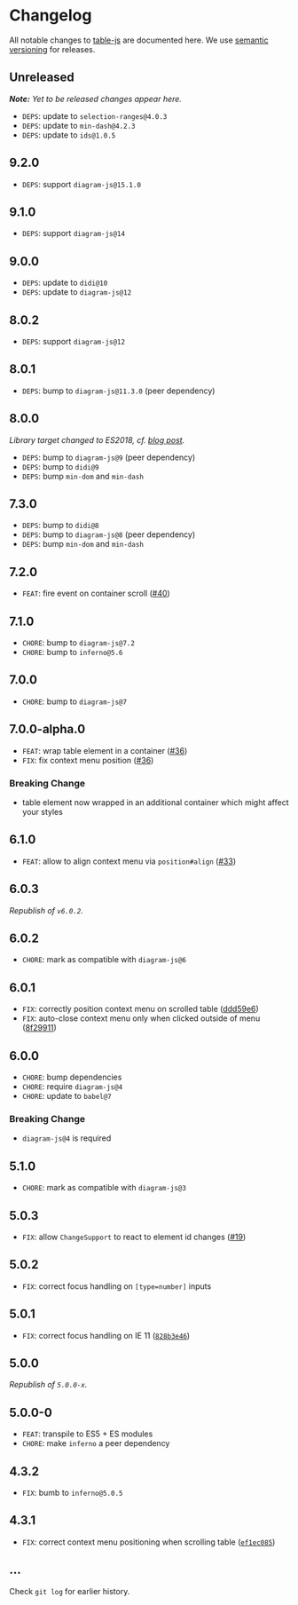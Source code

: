 # Changelog

All notable changes to [table-js](https://github.com/bpmn-io/table-js) are documented here. We use [semantic versioning](http://semver.org/) for releases.

## Unreleased

___Note:__ Yet to be released changes appear here._

* `DEPS`: update to `selection-ranges@4.0.3`
* `DEPS`: update to `min-dash@4.2.3`
* `DEPS`: update to `ids@1.0.5`

## 9.2.0

* `DEPS`: support `diagram-js@15.1.0`

## 9.1.0

* `DEPS`: support `diagram-js@14`

## 9.0.0

* `DEPS`: update to `didi@10`
* `DEPS`: update to `diagram-js@12`

## 8.0.2

* `DEPS`: support `diagram-js@12`

## 8.0.1

* `DEPS`: bump to `diagram-js@11.3.0` (peer dependency)

## 8.0.0

_Library target changed to ES2018, cf. [blog post](https://bpmn.io/blog/posts/2022-migration-to-es2018.html)._

* `DEPS`: bump to `diagram-js@9` (peer dependency)
* `DEPS`: bump to `didi@9`
* `DEPS`: bump `min-dom` and `min-dash`

## 7.3.0

* `DEPS`: bump to `didi@8`
* `DEPS`: bump to `diagram-js@8` (peer dependency)
* `DEPS`: bump `min-dom` and `min-dash`

## 7.2.0

* `FEAT`: fire event on container scroll ([#40](https://github.com/bpmn-io/table-js/pull/40))

## 7.1.0

* `CHORE`: bump to `diagram-js@7.2`
* `CHORE`: bump to `inferno@5.6`

## 7.0.0

* `CHORE`: bump to `diagram-js@7`

## 7.0.0-alpha.0

* `FEAT`: wrap table element in a container ([#36](https://github.com/bpmn-io/table-js/pull/36))
* `FIX`: fix context menu position ([#36](https://github.com/bpmn-io/table-js/pull/36))

### Breaking Change

* table element now wrapped in an additional container which might affect your styles

## 6.1.0

* `FEAT`: allow to align context menu via `position#align` ([#33](https://github.com/bpmn-io/table-js/pull/33))

## 6.0.3

_Republish of `v6.0.2`._

## 6.0.2

* `CHORE`: mark as compatible with `diagram-js@6`

## 6.0.1

* `FIX`: correctly position context menu on scrolled table ([ddd59e6](https://github.com/bpmn-io/table-js/commit/ddd59e6009a30422732eae56f0dee7466f99943a))
* `FIX`: auto-close context menu only when clicked outside of menu ([8f29911](https://github.com/bpmn-io/table-js/commit/8f29911d5ee7152552661f78aaa77a784ad38712))

## 6.0.0

* `CHORE`: bump dependencies
* `CHORE`: require `diagram-js@4`
* `CHORE`: update to `babel@7`

### Breaking Change

* `diagram-js@4` is required

## 5.1.0

* `CHORE`: mark as compatible with `diagram-js@3`

## 5.0.3

* `FIX`: allow `ChangeSupport` to react to element id changes ([#19](https://github.com/bpmn-io/table-js/issues/19))

## 5.0.2

* `FIX`: correct focus handling on `[type=number]` inputs

## 5.0.1

* `FIX`: correct focus handling on IE 11 ([`828b3e46`](https://github.com/bpmn-io/table-js/commit/828b3e4656d1ae2d749ed3ab2e447d6388bd634e))

## 5.0.0

_Republish of `5.0.0-x`._

## 5.0.0-0

* `FEAT`: transpile to ES5 + ES modules
* `CHORE`: make `inferno` a peer dependency

## 4.3.2

* `FIX`: bumb to `inferno@5.0.5`

## 4.3.1

* `FIX`: correct context menu positioning when scrolling table ([`ef1ec085`](https://github.com/bpmn-io/table-js/commit/ef1ec08579125f8b70988173fd27166970f243f9))

## ...

Check `git log` for earlier history.
